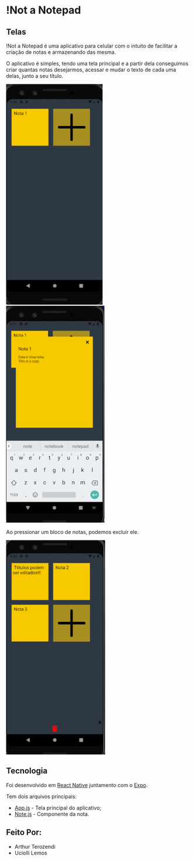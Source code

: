 # !Not a Notepad

## Telas
!Not a Notepad é uma aplicativo para celular com o intuito de facilitar a criação de notas e armazenando das mesma.

O aplicativo é simples, tendo uma tela principal e a partir dela conseguimos criar quantas notas desejarmos, acessar e mudar o texto de cada uma delas, junto a seu título.

![Tela inicial](assets/principal.png)
![Bloco de nota](assets/textarea.png)

Ao pressionar um bloco de notas, podemos excluir ele.

![Tela de remoção](assets/remove.png)

## Tecnologia
Foi desenvolvido em [React Native](https://reactnative.dev/) juntamento com o [Expo](https://expo.dev/).

Tem dois arquivos principais:
  - [App.js](https://github.com/ArthurTerozendi/notepads/blob/main/App.js) - Tela principal do aplicativo;
  - [Note.js](https://github.com/ArthurTerozendi/notepads/blob/main/components/note.js) - Componente da nota.
  
## Feito Por:
  - Arthur Terozendi
  - Uciolli Lemos
